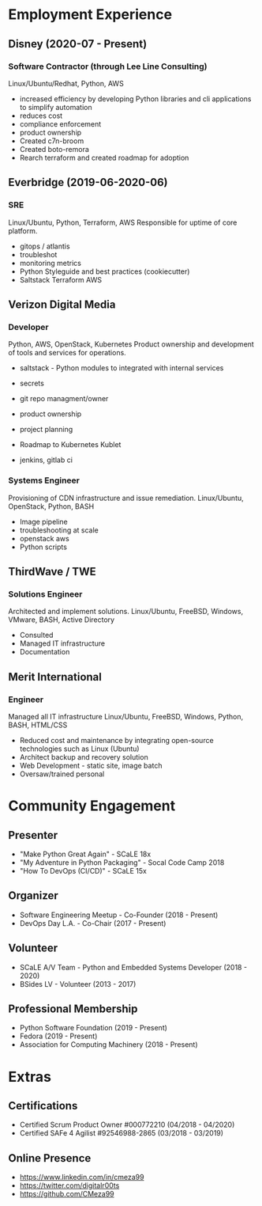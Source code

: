 
# Employment Experience
## Disney (2020-07 - Present)
### Software Contractor (through Lee Line Consulting)
Linux/Ubuntu/Redhat, Python, AWS
* increased efficiency by developing Python libraries and cli applications to simplify automation
* reduces cost
* compliance enforcement
* product ownership
* Created c7n-broom
* Created boto-remora
* Rearch terraform and created roadmap for adoption

## Everbridge (2019-06-2020-06)
### SRE
Linux/Ubuntu, Python, Terraform, AWS
Responsible for uptime of core platform.

* gitops / atlantis
* troubleshot
* monitoring metrics
* Python Styleguide and best practices (cookiecutter)
* Saltstack Terraform AWS

## Verizon Digital Media
### Developer
Python, AWS, OpenStack, Kubernetes
Product ownership and development of tools and services for operations.

* saltstack - Python modules to integrated with internal services
* secrets
* git repo managment/owner
* product ownership
* project planning

* Roadmap to Kubernetes Kublet

* jenkins, gitlab ci

### Systems Engineer
Provisioning of CDN infrastructure and issue remediation.
Linux/Ubuntu, OpenStack, Python, BASH
* Image pipeline
* troubleshooting at scale
* openstack aws
* Python scripts

## ThirdWave / TWE
### Solutions Engineer
Architected and implement solutions.
Linux/Ubuntu, FreeBSD, Windows, VMware, BASH, Active Directory

* Consulted
* Managed IT infrastructure
* Documentation

## Merit International
### Engineer
Managed all IT infrastructure
Linux/Ubuntu, FreeBSD, Windows, Python, BASH, HTML/CSS

* Reduced cost and maintenance by  integrating open-source technologies such as Linux (Ubuntu)
* Architect backup and recovery solution
* Web Development - static site, image batch
* Oversaw/trained personal

# Community Engagement

## Presenter
* "Make Python Great Again" - SCaLE 18x
* "My Adventure in Python Packaging" - Socal Code Camp 2018
* "How To DevOps (CI/CD)" - SCaLE 15x

## Organizer
* Software Engineering Meetup - Co-Founder (2018 - Present)
* DevOps Day L.A. - Co-Chair (2017 - Present)

## Volunteer
* SCaLE A/V Team - Python and Embedded Systems Developer (2018 - 2020)
* BSides LV - Volunteer (2013 - 2017)

## Professional Membership
* Python Software Foundation (2019 - Present)
* Fedora (2019 - Present)
* Association for Computing Machinery (2018 - Present)

# Extras

## Certifications
* Certified Scrum Product Owner #000772210 (04/2018 - 04/2020)
* Certified SAFe 4 Agilist #92546988-2865 (03/2018 - 03/2019)

## Online Presence
* https://www.linkedin.com/in/cmeza99
* https://twitter.com/digitalr00ts
* https://github.com/CMeza99

<!--stackedit_data:
eyJoaXN0b3J5IjpbNTQwMTg2MzIzLC00MTUxNTcwNDQsLTE1Mj
gxNTI1MDMsLTE4ODY5ODY0MDgsLTE4NTU1MjMyMzIsLTM2NDA5
NjAwLDE4ODIzMzg4NTcsMjEzMDg0OTgwNSwtMTYyNTQ0ODgwNS
wtNDkwMDc4NjcxLDg2MzE5ODI0NywxNjIwNTE3MjIxLDEzNTE2
Mjc1NDksLTk5MDQ2NzI4OSwyMDUyMDM3NDg4LDc2MDY3Mzc3OC
wtNjE3NjA1MTA4LC0xMzQ3ODg4MjI0LDE4ODgwMDM1MzMsMTMw
MjM2Mzg4M119
-->